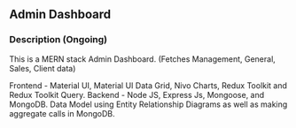 ## Admin Dashboard

### Description (Ongoing)

This is a MERN stack Admin Dashboard. (Fetches Management, General, Sales, Client data)

Frontend -  Material UI, Material UI Data Grid, Nivo Charts, Redux Toolkit and Redux Toolkit Query.
Backend - Node JS, Express Js, Mongoose, and MongoDB. 
Data Model using Entity Relationship Diagrams as well as making aggregate calls in MongoDB.